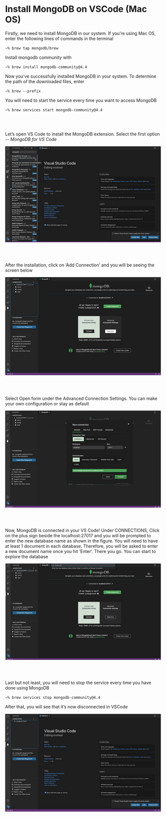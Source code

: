 # Install MongoDB on VSCode (Mac OS)

Firstly, we need to install MongoDB in our system. If you’re using Mac OS, enter the following lines of commands in the terminal
```
~% brew tap mongodb/brew
```

Install mongodb community with

```
~% brew install mongodb-community@4.4
```

Now you’ve successfully installed MongoDB in your system. To determine the path of the downloaded files, enter

```
~% brew --prefix
```

You will need to start the service every time you want to access MongoDB
```
~% brew services start mongodb-community@4.4
```

<br/><br/>

Let’s open VS Code to install the MongoDB extension. Select the first option -- *MongoDB for VS Code* <br/>

<img src="img/mongo_vscode.PNG" >

<br/><br/>

After the installation, click on ‘Add Connection’ and you will be seeing the screen below <br/>

<img src="img/interface.PNG" >

<br/><br/>

Select Open form under the Advanced Connection Settings. You can make your own configuration or stay as default <br/>

<img src="img/config.PNG" >

<br/><br/>

Now, MongoDB is connected in your VS Code! Under CONNECTIONS, Click on the plus sign beside the localhost:27017 and you will be prompted to enter the new database name as shown in the figure. You will need to have at least 1 document in each database. Therefore, you will be asked to enter a new document name once you hit ‘Enter’. There you go. You can start to explore the database <br/>

<img src="img/database.PNG" >

<br/><br/>

Last but not least, you will need to stop the service every time you have done using MongoDB 

```
~% brew services stop mongodb-community@4.4
```

After that, you will see that it’s now disconnected in VSCode <br/>

<img src="img/disconnect.PNG" >

